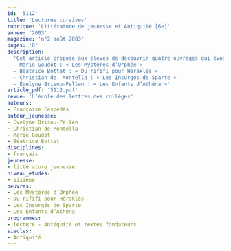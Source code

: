 ```yaml
---
id: '5112'
title: 'Lectures cursives'
rubrique: 'Littérature de jeunesse et Antiquité [6e]'
annee: '2003'
magazine: 'n°2 août 2003'
pages: '8'
description: 
  'Cet article propose aux élèves de découvrir quatre ouvrages qui évoquent de façon très actuelle une époque très lointaine, l’Antiquité. Quels qu’en soient l’approche (historique ou mythologique) et le ton (dramatique, tragique ou humoristique), au travers de destins exceptionnels (fictifs ou réels), ces récits, quasiment à la manière de livres d’histoire, informent les lecteurs sur la vie quotidienne, les pratiques religieuses et guerrières ou encore les arts et les lois de cette période. L’approche fictive du passé semble intéressante au regard du programme d’histoire de sixième et de l’apprentissage du latin que certains élèves débuteront en cinquième.
  – Marie Goudot : « Les Mystères d’Orphée »
  – Béatrice Bottet : « Du rififi pour Héraklès »
  – Christian de  Montella : « Les Insurgés de Sparte »
  – Évelyne Brisou-Pellen : « Les Enfants d’Athéna »'
article_pdf: '5112.pdf'
revue: 'L’école des lettres des collèges'
auteurs:
- Françoise Cespédès
auteur_jeunesse:
- Évelyne Brisou-Pellen
- Christian de Montella
- Marie Goudot
- Béatrice Bottet
disciplines:
- français
jeunesse:
- littérature jeunesse
niveau_etudes:
- sixième
oeuvres:
- Les Mystères d’Orphée
- Du rififi pour Héraklès
- Les Insurgés de Sparte
- Les Enfants d’Athéna
programmes:
- lecture - Antiquité et textes fondateurs
siecles:
- Antiquité
---
```

